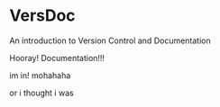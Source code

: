 # VersDoc
An introduction to Version Control and Documentation

Hooray! Documentation!!!

im in! mohahaha

or i thought i was